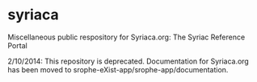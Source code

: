 syriaca
=======

Miscellaneous public respository for Syriaca.org: The Syriac Reference Portal

2/10/2014: This repository is deprecated.  Documentation for Syriaca.org has been moved
to srophe-eXist-app/srophe-app/documentation.
